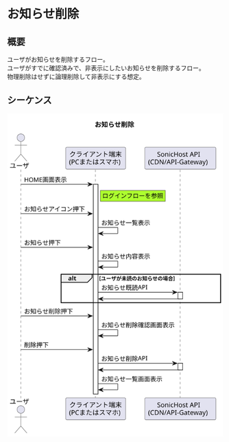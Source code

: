 # お知らせ削除

## 概要

ユーザがお知らせを削除するフロー。  
ユーザがすでに確認済みで、非表示にしたいお知らせを削除するフロー。  
物理削除はせずに論理削除して非表示にする想定。

## シーケンス

![お知らせ削除](./deleteNotificationFlow.svg)
